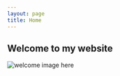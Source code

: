 ```yaml
---
layout: page
title: Home
---
```


## Welcome to my website

![welcome image here](https://github.com/TreelineScience/TreelineScience.github.io/blob/master/DSC_0174.JPG)
